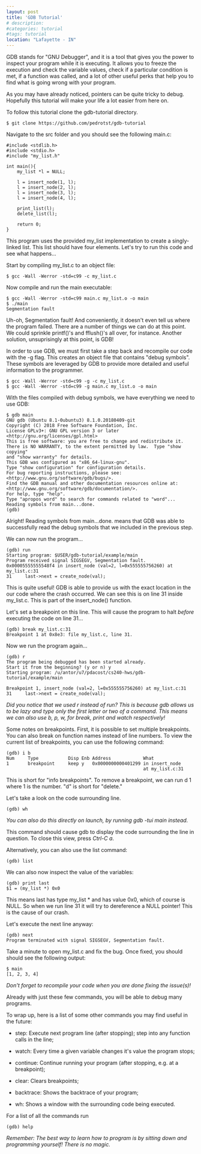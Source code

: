 ```yaml
---
layout: post
title: 'GDB Tutorial'
# description: 
#categories: tutorial
#tags: tutorial
location: "Lafayette - IN"
---
```


GDB stands for "GNU Debugger", and it is a tool that gives you the power
to inspect your program while it is executing. It allows you to freeze
the execution and check the variable values, check if a particular
condition is met, if a function was called, and a lot of other useful
perks that help you to find what is going wrong with your program.

As you may have already noticed, pointers can be quite tricky to debug.
Hopefully this tutorial will make your life a lot easier from here on.

To follow this tutorial clone the gdb-tutorial directory.

    $ git clone https://github.com/pedrotst/gdb-tutorial

Navigate to the src folder and you should see the following main.c:

    #include <stdlib.h> 
    #include <stdio.h> 
    #include "my_list.h" 
     
    int main(){ 
        my_list *l = NULL; 
     
        l = insert_node(1, l); 
        l = insert_node(2, l); 
        l = insert_node(3, l); 
        l = insert_node(4, l); 
     
        print_list(l); 
        delete_list(l); 
     
        return 0; 
    }

This program uses the provided my\_list implementation to create a
singly-linked list. This list should have four elements. Let's try to
run this code and see what happens\...

Start by compiling my\_list.c to an object file:

    $ gcc -Wall -Werror -std=c99 -c my_list.c

Now compile and run the main executable:

    $ gcc -Wall -Werror -std=c99 main.c my_list.o -o main
    $ ./main
    Segmentation fault

Uh-oh, Segmentation fault! And conveniently, it doesn't even tell us
where the program failed. There are a number of things we can do at this
point. We could sprinkle printf()'s and fflush()'s all over, for instance.
Another solution, unsuprisingly at this point, is GDB!

In order to use GDB, we must first take a step back and recompile our
code with the -g flag. This creates an object file that contains "debug
symbols". These symbols are leveraged by GDB to provide more detailed
and useful information to the programmer.

    $ gcc -Wall -Werror -std=c99 -g -c my_list.c
    $ gcc -Wall -Werror -std=c99 -g main.c my_list.o -o main

With the files compiled with debug symbols, we have everything we need
to use GDB:

    $ gdb main
    GNU gdb (Ubuntu 8.1-0ubuntu3) 8.1.0.20180409-git
    Copyright (C) 2018 Free Software Foundation, Inc.
    License GPLv3+: GNU GPL version 3 or later <http://gnu.org/licenses/gpl.html>
    This is free software: you are free to change and redistribute it.
    There is NO WARRANTY, to the extent permitted by law.  Type "show copying"
    and "show warranty" for details.
    This GDB was configured as "x86_64-linux-gnu".
    Type "show configuration" for configuration details.
    For bug reporting instructions, please see:
    <http://www.gnu.org/software/gdb/bugs/>.
    Find the GDB manual and other documentation resources online at:
    <http://www.gnu.org/software/gdb/documentation/>.
    For help, type "help".
    Type "apropos word" to search for commands related to "word"...
    Reading symbols from main...done.
    (gdb) 

Alright! Reading symbols from main\...done. means that GDB was able to
successfully read the debug symbols that we included in the previous
step.

We can now run the program\...

``` {commandchars="\\\\\\{\\}"}
(gdb) run
Starting program: $USER/gdb-tutorial/example/main 
Program received signal SIGSEGV, Segmentation fault.
0x00005555555548f4 in insert_node (val=2, l=0x555555756260) at my_list.c:31
31     last->next = create_node(val);
```

This is quite useful! GDB is able to provide us with the exact location
in the our code where the crash occurred. We can see this is on line 31
inside my\_list.c. This is part of the insert\_node() function.

Let's set a breakpoint on this line. This will cause the program to
halt *before* executing the code on line 31\...

    (gdb) break my_list.c:31
    Breakpoint 1 at 0x8e3: file my_list.c, line 31.

Now we run the program again\...

    (gdb) r
    The program being debugged has been started already.
    Start it from the beginning? (y or n) y
    Starting program: /u/antor/u7/pdacost/cs240-hws/gdb-tutorial/example/main 

    Breakpoint 1, insert_node (val=2, l=0x555555756260) at my_list.c:31
    31     last->next = create_node(val);

*Did you notice that we used r instead of run? This is because gdb
allows us to be lazy and type only the first letter or two of a command.
This means we can also use b, p, w, for break, print and watch
respectively!*

Some notes on breakpoints. First, it is possible to set multiple
breakpoints. You can also break on function names instead of line
numbers. To view the current list of breakpoints, you can use the
following command:

    (gdb) i b
    Num     Type           Disp Enb Address            What
    1       breakpoint     keep y   0x0000000000401299 in insert_node 
                                                       at my_list.c:31

This is short for "info breakpoints". To remove a breakpoint, we can run
d 1 where 1 is the number. "d" is short for "delete."

Let's take a look on the code surrounding line.

    (gdb) wh

*You can also do this directly on launch, by running gdb -tui main
instead.*

This command should cause gdb to display the code surrounding the line
in question. To close this view, press *Ctrl-C a*.

Alternatively, you can also use the list command:

    (gdb) list

We can also now inspect the value of the variables:

    (gdb) print last
    $1 = (my_list *) 0x0

This means last has type my\_list \* and has value 0x0, which of course
is NULL. So when we run line 31 it will try to dereference a NULL
pointer! This is the cause of our crash.

Let's execute the next line anyway:

    (gdb) next
    Program terminated with signal SIGSEGV, Segmentation fault.

Take a minute to open my\_list.c and fix the bug. Once fixed, you should
should see the following output:

    $ main
    [1, 2, 3, 4]

*Don't forget to recompile your code when you are done fixing the
issue(s)!*

Already with just these few commands, you will be able to debug many
programs.

To wrap up, here is a list of some other commands you may find useful in
the future:

-   step: Execute next program line (after stopping); step into any
    function calls in the line;

-   watch: Every time a given variable changes it's value the program
    stops;

-   continue: Continue running your program (after stopping, e.g. at a
    breakpoint);

-   clear: Clears breakpoints;

-   backtrace: Shows the backtrace of your program;

-   wh: Shows a window with the surrounding code being executed.

For a list of all the commands run

    (gdb) help

*Remember: The best way to learn how to program is by sitting down and
programming yourself! There is no magic.*
